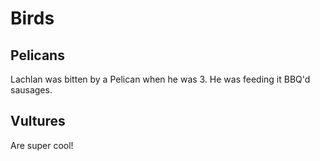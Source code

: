 # Birds

## Pelicans

Lachlan was bitten by a Pelican when he was 3.
He was feeding it BBQ'd sausages.

## Vultures

Are super cool!
